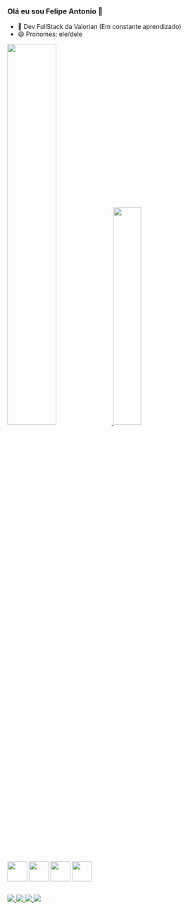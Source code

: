 ### Olá eu sou Felipe Antonio 👋

<!--
**FelipeAlves13/FelipeAlves13** is a ✨ _special_ ✨ repository because its `README.md` (this file) appears on your GitHub profile.

Here are some ideas to get you started:

- 🔭 I’m currently working on ...
- 🌱 I’m currently learning ...
- 👯 I’m looking to collaborate on ...
- 🤔 I’m looking for help with ...
- 💬 Ask me about ...
- 📫 How to reach me: ...
- 😄 Pronouns: ...
- ⚡ Fun fact: ...
-->

- 🌱 Dev FullStack da Valorian (Em constante aprendizado)
- 😄 Pronomes: ele/dele

<div>
  <a href="https://github.com/FelipeAlves13">
  <img  width="47%" style="paddin-bottom: 20em;" src="https://github-readme-stats.vercel.app/api?username=FelipeAlves13&show_icons=true&theme=dracula&count_private=true">
  <img heigth="100em" width="35.5%" src="https://github-readme-stats.vercel.app/api/top-langs/?username=FelipeAlves13&layout=compact&theme=dracula&hide_rank=true">
</div>
  
 <div style="display: inline-block;"><br>
   <img align="center" heigth="45" width="45" src="https://cdn.jsdelivr.net/gh/devicons/devicon/icons/java/java-original.svg" />
   <img align="center" heigth="45" width="45" src="https://cdn.jsdelivr.net/gh/devicons/devicon/icons/html5/html5-original.svg" />
   <img align="center" heigth="45" width="45" src="https://cdn.jsdelivr.net/gh/devicons/devicon/icons/css3/css3-original.svg" />
   <img align="center" heigth="45" width="45" src="https://cdn.jsdelivr.net/gh/devicons/devicon/icons/javascript/javascript-original.svg" />
  </div>
   
 ##
   
 <div style="display: inline-block;">
   <a href="">
      <img src="https://img.shields.io/badge/Discord-7289DA?style=for-the-badge&logo=discord&logoColor=white">
   </a>
<!--    <a href="">
      <img src="https://img.shields.io/badge/LinkedIn-0077B5?style=for-the-badge&logo=linkedin&logoColor=white">
   </a> -->
  
   <a href="mailto:lipe6330@gmail.com">
      <img src="https://img.shields.io/badge/Gmail-D14836?style=for-the-badge&logo=gmail&logoColor=white">
   </a>
   <a href="">
      <img src="https://img.shields.io/badge/Facebook-1877F2?style=for-the-badge&logo=facebook&logoColor=white">
   </a>
    <a href="https://www.instagram.com/lipe_a13">
      <img src="https://img.shields.io/badge/Instagram-E4405F?style=for-the-badge&logo=instagram&logoColor=white">
   </a>
<!--    <a href="">
      <img src="https://img.shields.io/badge/Twitter-1DA1F2?style=for-the-badge&logo=twitter&logoColor=white">
   </a> -->
   
  </div>
